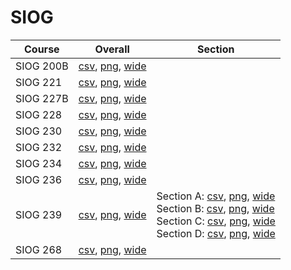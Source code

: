 # SIOG

| Course | Overall | Section |
| ------ | ------- | ------- |
| SIOG 200B | [csv](https://github.com/UCSD-Historical-Enrollment-Data/2024Spring/blob/main/overall/SIOG%20200B.csv), [png](https://raw.githubusercontent.com/UCSD-Historical-Enrollment-Data/2024Spring/main/plot_overall/SIOG%20200B.png), [wide](https://raw.githubusercontent.com/UCSD-Historical-Enrollment-Data/2024Spring/main/plot_overall_wide/SIOG%20200B.png) |  |
| SIOG 221 | [csv](https://github.com/UCSD-Historical-Enrollment-Data/2024Spring/blob/main/overall/SIOG%20221.csv), [png](https://raw.githubusercontent.com/UCSD-Historical-Enrollment-Data/2024Spring/main/plot_overall/SIOG%20221.png), [wide](https://raw.githubusercontent.com/UCSD-Historical-Enrollment-Data/2024Spring/main/plot_overall_wide/SIOG%20221.png) |  |
| SIOG 227B | [csv](https://github.com/UCSD-Historical-Enrollment-Data/2024Spring/blob/main/overall/SIOG%20227B.csv), [png](https://raw.githubusercontent.com/UCSD-Historical-Enrollment-Data/2024Spring/main/plot_overall/SIOG%20227B.png), [wide](https://raw.githubusercontent.com/UCSD-Historical-Enrollment-Data/2024Spring/main/plot_overall_wide/SIOG%20227B.png) |  |
| SIOG 228 | [csv](https://github.com/UCSD-Historical-Enrollment-Data/2024Spring/blob/main/overall/SIOG%20228.csv), [png](https://raw.githubusercontent.com/UCSD-Historical-Enrollment-Data/2024Spring/main/plot_overall/SIOG%20228.png), [wide](https://raw.githubusercontent.com/UCSD-Historical-Enrollment-Data/2024Spring/main/plot_overall_wide/SIOG%20228.png) |  |
| SIOG 230 | [csv](https://github.com/UCSD-Historical-Enrollment-Data/2024Spring/blob/main/overall/SIOG%20230.csv), [png](https://raw.githubusercontent.com/UCSD-Historical-Enrollment-Data/2024Spring/main/plot_overall/SIOG%20230.png), [wide](https://raw.githubusercontent.com/UCSD-Historical-Enrollment-Data/2024Spring/main/plot_overall_wide/SIOG%20230.png) |  |
| SIOG 232 | [csv](https://github.com/UCSD-Historical-Enrollment-Data/2024Spring/blob/main/overall/SIOG%20232.csv), [png](https://raw.githubusercontent.com/UCSD-Historical-Enrollment-Data/2024Spring/main/plot_overall/SIOG%20232.png), [wide](https://raw.githubusercontent.com/UCSD-Historical-Enrollment-Data/2024Spring/main/plot_overall_wide/SIOG%20232.png) |  |
| SIOG 234 | [csv](https://github.com/UCSD-Historical-Enrollment-Data/2024Spring/blob/main/overall/SIOG%20234.csv), [png](https://raw.githubusercontent.com/UCSD-Historical-Enrollment-Data/2024Spring/main/plot_overall/SIOG%20234.png), [wide](https://raw.githubusercontent.com/UCSD-Historical-Enrollment-Data/2024Spring/main/plot_overall_wide/SIOG%20234.png) |  |
| SIOG 236 | [csv](https://github.com/UCSD-Historical-Enrollment-Data/2024Spring/blob/main/overall/SIOG%20236.csv), [png](https://raw.githubusercontent.com/UCSD-Historical-Enrollment-Data/2024Spring/main/plot_overall/SIOG%20236.png), [wide](https://raw.githubusercontent.com/UCSD-Historical-Enrollment-Data/2024Spring/main/plot_overall_wide/SIOG%20236.png) |  |
| SIOG 239 | [csv](https://github.com/UCSD-Historical-Enrollment-Data/2024Spring/blob/main/overall/SIOG%20239.csv), [png](https://raw.githubusercontent.com/UCSD-Historical-Enrollment-Data/2024Spring/main/plot_overall/SIOG%20239.png), [wide](https://raw.githubusercontent.com/UCSD-Historical-Enrollment-Data/2024Spring/main/plot_overall_wide/SIOG%20239.png) | Section A: [csv](https://github.com/UCSD-Historical-Enrollment-Data/2024Spring/blob/main/section/SIOG%20239_A.csv), [png](https://raw.githubusercontent.com/UCSD-Historical-Enrollment-Data/2024Spring/main/plot_section/SIOG%20239_A.png), [wide](https://raw.githubusercontent.com/UCSD-Historical-Enrollment-Data/2024Spring/main/plot_section_wide/SIOG%20239_A.png)<br>Section B: [csv](https://github.com/UCSD-Historical-Enrollment-Data/2024Spring/blob/main/section/SIOG%20239_B.csv), [png](https://raw.githubusercontent.com/UCSD-Historical-Enrollment-Data/2024Spring/main/plot_section/SIOG%20239_B.png), [wide](https://raw.githubusercontent.com/UCSD-Historical-Enrollment-Data/2024Spring/main/plot_section_wide/SIOG%20239_B.png)<br>Section C: [csv](https://github.com/UCSD-Historical-Enrollment-Data/2024Spring/blob/main/section/SIOG%20239_C.csv), [png](https://raw.githubusercontent.com/UCSD-Historical-Enrollment-Data/2024Spring/main/plot_section/SIOG%20239_C.png), [wide](https://raw.githubusercontent.com/UCSD-Historical-Enrollment-Data/2024Spring/main/plot_section_wide/SIOG%20239_C.png)<br>Section D: [csv](https://github.com/UCSD-Historical-Enrollment-Data/2024Spring/blob/main/section/SIOG%20239_D.csv), [png](https://raw.githubusercontent.com/UCSD-Historical-Enrollment-Data/2024Spring/main/plot_section/SIOG%20239_D.png), [wide](https://raw.githubusercontent.com/UCSD-Historical-Enrollment-Data/2024Spring/main/plot_section_wide/SIOG%20239_D.png) |
| SIOG 268 | [csv](https://github.com/UCSD-Historical-Enrollment-Data/2024Spring/blob/main/overall/SIOG%20268.csv), [png](https://raw.githubusercontent.com/UCSD-Historical-Enrollment-Data/2024Spring/main/plot_overall/SIOG%20268.png), [wide](https://raw.githubusercontent.com/UCSD-Historical-Enrollment-Data/2024Spring/main/plot_overall_wide/SIOG%20268.png) |  |
